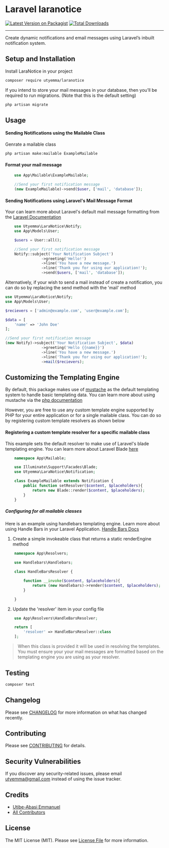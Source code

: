 # Laravel laranotice

[![Latest Version on Packagist](https://img.shields.io/packagist/v/utyemma/laranotice.svg?style=flat-square)](https://packagist.org/packages/utyemma/laranotice)
[![Total Downloads](https://img.shields.io/packagist/dt/utyemma/laranotice.svg?style=flat-square)](https://packagist.org/packages/utyemma/laranotice)
<!--delete-->
---
Create dynamic notifications and email messages using Laravel’s inbuilt notification system.

## Setup and Installation
Install LaraNotice in your project

```bash
composer require utyemma/laranotice
```

If you intend to store your mail messages in your database, then you’ll be required to run migrations. 
(Note that this is the default setting)

```bash
php artisan migrate
```

## Usage

#### Sending Notifications using the Mailable Class
Genrate a mailable class

```
php artisan make:mailable ExampleMailable
```

#### Format your mail message

```php
    use App\Mailable\ExampleMailable;

    //Send your first notification message
    (new ExampleMailable)->send($user, ['mail', 'database']);
```   

#### Sending Notifications using Laravel's Mail Message Format

Your can learn more about Laravel's default mail message formatting from the [Laravel Documentation](https://laravel.com/docs/11.x/notifications#formatting-mail-messages)

```php
    use Utyemma\LaraNotice\Notify;
    use App\Models\User;

    $users = User::all();

    //Send your first notification message
    Notify::subject('Your Notification Subject')
                ->greeting('Hello!')
                ->line('You have a new message.')
                ->line('Thank you for using our application!');
                ->send($users, ['mail', 'database']);
```

Alternatively, if your wish to send a mail instead of create a notification, you can do so by replacing the send method with the 'mail' method

```php
use Utyemma\LaraNotice\Notify;
use App\Models\User;

$recievers = ['admin@example.com', 'user@example.com'];

$data = [
    'name' => 'John Doe'
];

//Send your first notification message
(new Notify)->subject('Your Notification Subject', $data)
                ->greeting('Hello {{name}}')
                ->line('You have a new message.')
                ->line('Thank you for using our application!');
                ->mail($recievers);
```

## Customizing the Templating Engine
By default, this package makes use of [mustache](https://mustache.github.io/) as the default templating system to handle basic templating data. You can learn more about using mustache via the [php documentation](https://github.com/bobthecow/mustache.php)

However, you are free to use any custom template engine supported by PHP for your entire application or for a single mailable class. You can do so by registering custom template resolvers as shown below

#### Registering a custom template resolver for a specific mailable class
This example sets the default resolver to make use of Laravel's blade templating engine. You can learn more about Laravel Blade [here](https://laravel.com/docs/11.x/blade)

```php
    namespace App\Mailable;

    use Illuminate\Support\Facades\Blade;
    use Utyemma\LaraNotice\Notification;

    class ExampleMailable extends Notification {
        public function setResolver($content, $placeholders){
            return new Blade::render($content, $placeholders);
        }
    }
```

##### Configuring for all mailable classes
Here is an example using handlebars templating engine. Learn more about using Handle Bars in your Laravel Application. [Handle Bars Docs](https://github.com/salesforce/handlebars-php)

1. Create a simple invokeable class that returns a static renderEngine method

```php
    namespace App\Resolvers;

    use Handlebars\Handlebars;

    class HandleBarsResolver {

        function __invoke($content, $placeholders){
            return (new Handlebars)->render($content, $placeholders);
        }

    }
```

2. Update the 'resolver' item in your config file

```php
    use App\Resolvers\HandleBarsResolver;

    return [
        'resolver' => HandleBarsResolver::class
    ];
```

> When this class is provided it will be used in resolving the templates. You must ensure your your mail messages are formatted based on the templating engine you are using as your resolver. 


## Testing
```bash
composer test
```

## Changelog

Please see [CHANGELOG](CHANGELOG.md) for more information on what has changed recently.

## Contributing

Please see [CONTRIBUTING](CONTRIBUTING.md) for details.

## Security Vulnerabilities

If you discover any security-related issues, please email  [utyemma@gmail.com](mailto:utyemma@gmail.com) instead of using the issue tracker.

## Credits

- [Utibe-Abasi Emmanuel](https://github.com/UtyEmma)
- [All Contributors](../../contributors)

## License

The MIT License (MIT). Please see [License File](LICENSE) for more information.
